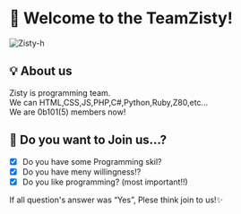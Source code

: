 # 👋 Welcome to the TeamZisty!
![Zisty-h](https://raw.githubusercontent.com/zisty-h/.github/main/profile/banner.jpg)  

## 💡 About us
Zisty is programming team.  
We can HTML,CSS,JS,PHP,C#,Python,Ruby,Z80,etc...  
We are 0b101(5) members now!

## 💼 Do you want to Join us...?
- [x] Do you have some Programming skil?<br>
- [x] Do you have meny willingness!?<br>
- [x] Do you like programming? (most important!!)<br>

If all question's answer was “Yes”, Plese think join to us!✨️<br>
